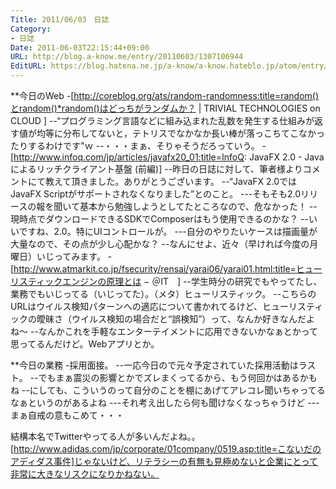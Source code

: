 ```yaml
---
Title: 2011/06/03　日誌
Category:
- 日誌
Date: 2011-06-03T22:15:44+09:00
URL: http://blog.a-know.me/entry/20110603/1307106944
EditURL: https://blog.hatena.ne.jp/a-know/a-know.hateblo.jp/atom/entry/12921228815727979657
---
```



**今日のWeb
-[http://coreblog.org/ats/random-randomness:title=random()とrandom()*random()はどっちがランダムか？ | TRIVIAL TECHNOLOGIES on CLOUD ]
--“プログラミング言語などに組み込まれた乱数を発生する仕組みが返す値が均等に分布してないと，テトリスでなかなか長い棒が落っこちてこなかったりするわけです"ｗ
--・・・まぁ、そりゃそうだろっていう。
-[http://www.infoq.com/jp/articles/javafx20_01:title=InfoQ: JavaFX 2.0 - Javaによるリッチクライアント基盤 (前編)]
--昨日の日誌に対して、筆者様よりコメントにて教えて頂きました。ありがとうございます。
--“JavaFX 2.0ではJavaFX Scriptがサポートされなくなりました”とのこと。
---そもそも2.0リリースの報を聞いて基本から勉強しようとしてたところなので、危なかった！
--現時点でダウンロードできるSDKでComposerはもう使用できるのかな？
--いいですね、2.0。特にUIコントロールが。
---自分のやりたいケースは描画量が大量なので、その点が少し心配かな？
--なんにせよ、近々（早ければ今度の月曜日）いじってみます。
-[http://www.atmarkit.co.jp/fsecurity/rensai/yarai06/yarai01.html:title=ヒューリスティックエンジンの原理とは − ＠IT　]
--学生時分の研究でもやってたし、業務でもいじってる（いじってた）。（メタ）ヒューリスティック。
--こちらのURLはウイルス検知パターンへの適応について書かれてるけど、ヒューリスティックの曖昧さ（ウイルス検知の場合だと“誤検知”）って、なんか好きなんだよね〜
--なんかこれを手軽なエンターテイメントに応用できないかなぁとかって思ってるんだけど。Webアプリとか。


**今日の業務
-採用面接。
--一応今日ので元々予定されていた採用活動はラスト。
--でもまぁ震災の影響とかでズレまくってるから、もう何回かはあるかもね
--にしても、こういうのって自分のことを棚にあげてアレコレ聞いちゃってるなぁというのがあるよね
---それ考え出したら何も聞けなくなっちゃうけど
---まぁ自戒の意もこめて・・・


結構本名でTwitterやってる人が多いんだよね。。[http://www.adidas.com/jp/corporate/01company/0519.asp:title=こないだのアディダス事件]じゃないけど、リテラシーの有無も見極めないと企業にとって非常に大きなリスクになりかねない。

